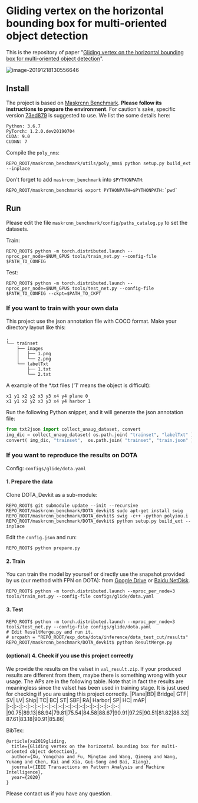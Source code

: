 # Gliding vertex on the horizontal bounding box for multi-oriented object detection 

This is the repository of paper "[Gliding vertex on the horizontal bounding box for multi-oriented object detection](https://arxiv.org/abs/1911.09358)". 

![image-20191218130556646](https://tva1.sinaimg.cn/large/006tNbRwly1ga0sm5sjiuj30w60ek1kx.jpg)

## Install

The project is based on [Maskrcnn Benchmark](https://github.com/facebookresearch/maskrcnn-benchmark). **Please follow its instructions to prepare the environment**. For caution's sake, specific version [73ed879](https://github.com/facebookresearch/maskrcnn-benchmark/tree/73ed87954c971b4f6f38d9da442bcac51055353e) is suggested to use. We list the some details here:

```
Python: 3.6.7
PyTorch: 1.2.0.dev20190704
CUDA: 9.0
CUDNN: 7
```

Compile the `poly_nms`:

```shell
REPO_ROOT/maskrcnn_benchmark/utils/poly_nms$ python setup.py build_ext --inplace
```

Don't forget to add `maskrcnn_benchmark` into `$PYTHONPATH`:

```shell
REPO_ROOT/maskrcnn_benchmark$ export PYTHONPATH=$PYTHONPATH:`pwd`
```

## Run

Please edit the file `maskrcnn_benchmark/config/paths_catalog.py` to set the datasets.

Train:

```shell
REPO_ROOT$ python -m torch.distributed.launch --nproc_per_node=$NUM_GPUS tools/train_net.py --config-file $PATH_TO_CONFIG
```

Test:

```shell
REPO_ROOT$ python -m torch.distributed.launch --nproc_per_node=$NUM_GPUS tools/test_net.py --config-file $PATH_TO_CONFIG --ckpt=$PATH_TO_CKPT
```

### If you want to train with your own data
This project use the json annotation file with COCO format.
Make your directory layout like this:
```
.
└── trainset
    ├── images
    │   ├── 1.png
    │   └── 2.png
    └── labelTxt
        ├── 1.txt
        └── 2.txt
```
A example of the \*.txt files ('1' means the object is difficult):
```
x1 y1 x2 y2 x3 y3 x4 y4 plane 0
x1 y1 x2 y2 x3 y3 x4 y4 harbor 1
```
Run the following Python snippet, and it will generate the json annotation file:
```python
from txt2json import collect_unaug_dataset, convert
img_dic = collect_unaug_dataset( os.path.join( "trainset", "labelTxt" ) )
convert( img_dic, "trainset",  os.path.join( "trainset", "train.json" ) )
```

### If you want to reproduce the results on DOTA

Config: `configs/glide/dota.yaml`

#### 1. Prepare the data

Clone DOTA_Devkit as a sub-module:

```shell
REPO_ROOT$ git submodule update --init --recursive
REPO_ROOT/maskrcnn_benchmark/DOTA_devkit$ sudo apt-get install swig
REPO_ROOT/maskrcnn_benchmark/DOTA_devkit$ swig -c++ -python polyiou.i
REPO_ROOT/maskrcnn_benchmark/DOTA_devkit$ python setup.py build_ext --inplace
```

Edit the `config.json` and run:

```shell
REPO_ROOT$ python prepare.py
```

#### 2. Train

You can train the model by yourself or directly use the snapshot provided by us (our method with FPN on DOTA): from [Google Drive](https://drive.google.com/open?id=19j6PiHFdtWemu0TC6pURKCpVcjKawPso) or [Baidu NetDisk](https://pan.baidu.com/s/1FO2eNBP6J6HgiklGjxnxuw).

```shell
REPO_ROOT$ python -m torch.distributed.launch --nproc_per_node=3 tools/train_net.py --config-file configs/glide/dota.yaml
```

#### 3. Test

```shell
REPO_ROOT$ python -m torch.distributed.launch --nproc_per_node=3 tools/test_net.py --config-file configs/glide/dota.yaml
# Edit ResultMerge.py and run it.
# srcpath = "REPO_ROOT/exp_dota/dota/inference/dota_test_cut/results"
REPO_ROOT/maskrcnn_benchmark/DOTA_devkit$ python ResultMerge.py
```

#### (optional) 4. Check if you use this project correctly
We provide the results on the valset in ```val_result.zip```. If your produced results are different from them, maybe there is something wrong with your usage. The APs are in the following table. Note that in fact the results are meaningless since the valset has been used in training stage. It is just used for checking if you are using this project correctly.
|Plane|BD| Bridge| GTF| SV| LV| Ship| TC| BC| ST| SBF| RA| Harbor| SP| HC| mAP|
|:-:|:-:|:-:|:-:|:-:|:-:|:-:|:-:|:-:|:-:|:-:|:-:|:-:|:-:|:-:|:-:|
|90.75|89.13|68.94|79.81|75.54|84.58|88.67|90.91|97.25|90.51|81.82|88.32|87.61|83.18|90.91|85.86|

BibTex:
```
@article{xu2019gliding,
  title={Gliding vertex on the horizontal bounding box for multi-oriented object detection},
  author={Xu, Yongchao and Fu, Mingtao and Wang, Qimeng and Wang, Yukang and Chen, Kai and Xia, Gui-Song and Bai, Xiang},
  journal={IEEE Transactions on Pattern Analysis and Machine Intelligence},
  year={2020}
}
```

Please contact us if you have any question.
